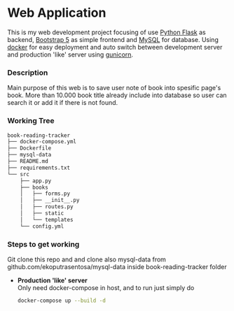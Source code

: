 # Web Application
This is my web development project focusing of use [Python Flask](http://flask.pocoo.org) as backend, [Bootstrap 5](https://getbootstrap.com) as simple frontend and [MySQL](https://www.mysql.com) for database.
Using [docker](https://www.docker.com) for easy deployment and auto switch between development server and production 'like' server using [gunicorn](https://gunicorn.org).

### Description
Main purpose of this web is to save user note of book into spesific page's book.
More than 10.000 book title already include into database so user can search it or add it if there is not found.


### Working Tree
```bash
book-reading-tracker
├── docker-compose.yml
├── Dockerfile
├── mysql-data
├── README.md
├── requirements.txt
└── src
    ├── app.py
    ├── books
    │   ├── forms.py
    │   ├── __init__.py
    │   ├── routes.py
    │   ├── static
    │   └── templates
    └── config.yml
```

### Steps to get working
Git clone this repo and and clone also mysql-data from github.com/ekoputrasentosa/mysql-data inside book-reading-tracker folder
* **Production 'like' server**<br>
Only need docker-compose in host, and to run just simply do
  ```bash
  docker-compose up --build -d
  ```
